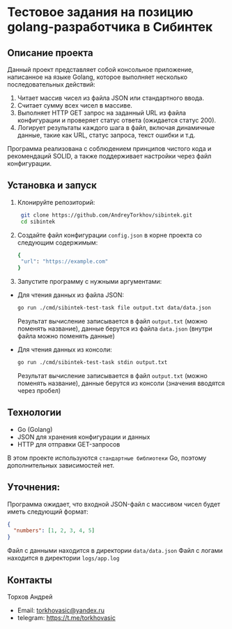 # Тестовое задания на позицию golang-разработчика в Сибинтек

## Описание проекта

Данный проект представляет собой консольное приложение, написанное на языке Golang, которое выполняет несколько последовательных действий:

1. Читает массив чисел из файла JSON или стандартного ввода.
2. Считает сумму всех чисел в массиве.
3. Выполняет HTTP GET запрос на заданный URL из файла конфигурации и проверяет статус ответа (ожидается статус 200).
4. Логирует результаты каждого шага в файл, включая динамичные данные, такие как URL, статус запроса, текст ошибки и т.д.

Программа реализована с соблюдением принципов чистого кода и рекомендаций SOLID, а также поддерживает настройки через файл конфигурации.

## Установка и запуск

1. Клонируйте репозиторий:

   ```bash
    git clone https://github.com/AndreyTorkhov/sibintek.git
    cd sibintek
   ```

2. Создайте файл конфигурации `config.json` в корне проекта со следующим содержимым:

   ```bash
   {
    "url": "https://example.com"
   }
   ```

3. Запустите программу с нужными аргументами:

- Для чтения данных из файла JSON:

  ```bash
  go run ./cmd/sibintek-test-task file output.txt data/data.json
  ```

  Результат вычисление записывается в файл `output.txt` (можно поменять название), данные берутся из файла `data.json` (внутри файла можно поменять данные)

- Для чтения данных из консоли:

  ```bash
  go run ./cmd/sibintek-test-task stdin output.txt
  ```

  Результат вычисление записывается в файл `output.txt` (можно поменять название), данные берутся из консоли (значения вводятся через пробел)

## Технологии

- Go (Golang)
- JSON для хранения конфигурации и данных
- HTTP для отправки GET-запросов

В этом проекте используются `стандартные библиотеки` Go, поэтому дополнительных зависимостей нет.

## Уточнения:

Программа ожидает, что входной JSON-файл с массивом чисел будет иметь следующий формат:

```json
{
  "numbers": [1, 2, 3, 4, 5]
}
```

Файл с данными находится в директории `data/data.json`
Файл с логами находится в директории `logs/app.log`

## Контакты

Торхов Андрей

- Email: torkhovasic@yandex.ru
- telegram: https://t.me/torkhovasic
